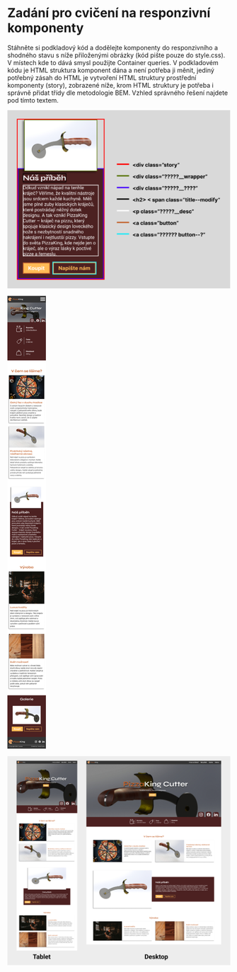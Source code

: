 # Zadání pro cvičení na responzivní komponenty
Stáhněte si podkladový kód a dodělejte komponenty do responzivního a shodného stavu s níže přiloženými obrázky (kód pište pouze do style.css). V místech kde to dává smysl použijte Container queries.
V podkladovém kódu je HTML struktura komponent dána a není potřeba ji měnit, jediný potřebný zásah do HTML je vytvoření HTML struktury prostřední komponenty (story), zobrazené níže, krom HTML struktury je potřeba i správně přidat třídy dle metodologie BEM. Vzhled správného řešení najdete pod tímto textem.

![komponenta](./komponenta.png)

![řešení pro mobilní zařízení](./reseni_mobile.png)

![řešení pro desktop](./reseni.png)
